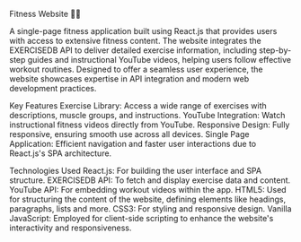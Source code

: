 Fitness Website 💪🌐

A single-page fitness application built using React.js that provides users with access to extensive fitness content. The website integrates the EXERCISEDB API to deliver detailed exercise information, including step-by-step guides and instructional YouTube videos, helping users follow effective workout routines. Designed to offer a seamless user experience, the website showcases expertise in API integration and modern web development practices.

Key Features
Exercise Library: Access a wide range of exercises with descriptions, muscle groups, and instructions.
YouTube Integration: Watch instructional fitness videos directly from YouTube.
Responsive Design: Fully responsive, ensuring smooth use across all devices.
Single Page Application: Efficient navigation and faster user interactions due to React.js's SPA architecture.

Technologies Used
React.js: For building the user interface and SPA structure.
EXERCISEDB API: To fetch and display exercise data and content.
YouTube API: For embedding workout videos within the app.
HTML5: Used for structuring the content of the website, defining elements like headings, paragraphs, lists and more.
CSS3: For styling and responsive design.
Vanilla JavaScript: Employed for client-side scripting to enhance the website's interactivity and responsiveness.
